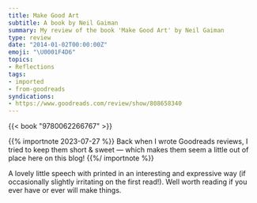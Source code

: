 ```yaml
---
title: Make Good Art
subtitle: A book by Neil Gaiman
summary: My review of the book 'Make Good Art' by Neil Gaiman
type: review
date: "2014-01-02T00:00:00Z"
emoji: "\U0001F4D6"
topics:
- Reflections
tags:
- imported
- from-goodreads
syndications:
- https://www.goodreads.com/review/show/808658340
---
```


{{< book "9780062266767" >}}

{{% importnote 2023-07-27 %}}
Back when I wrote Goodreads reviews, I tried to keep them short & sweet — which makes them seem a little out of place here on this blog!
{{%/ importnote %}}

A lovely little speech with printed in an interesting and expressive way (if occasionally slightly irritating on the first read!). Well worth reading if you ever have or ever will make things.
